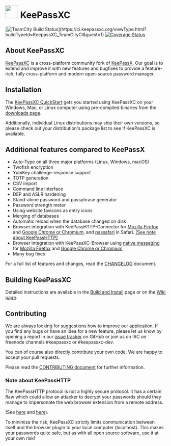 # <img src="https://keepassxc.org/logo.png" width="40" height="40"/> KeePassXC
[![TeamCity Build Status](https://ci.keepassxc.org/app/rest/builds/buildType:\(id:KeepassXC_TeamCityCi\)/statusIcon?guest=1)](https://ci.keepassxc.org/viewType.html?buildTypeId=KeepassXC_TeamCityCi&guest=1)  [![Coverage Status](https://coveralls.io/repos/github/keepassxreboot/keepassxc/badge.svg)](https://coveralls.io/github/keepassxreboot/keepassxc)

## About KeePassXC
[KeePassXC](https://keepassxc.org) is a cross-platform community fork of
[KeePassX](https://www.keepassx.org/).
Our goal is to extend and improve it with new features and bugfixes
to provide a feature-rich, fully cross-platform and modern
open-source password manager.

## Installation
The [KeePassXC QuickStart](./docs/QUICKSTART.md) gets you started using
KeePassXC on your Windows, Mac, or Linux computer using pre-compiled binaries
from the [downloads page](https://keepassxc.org/download).

Additionally, individual Linux distributions may ship their own versions,
so please check out your distribution's package list to see if KeePassXC is available.

## Additional features compared to KeePassX
- Auto-Type on all three major platforms (Linux, Windows, macOS)
- Twofish encryption
- YubiKey challenge-response support
- TOTP generation
- CSV import
- Command line interface
- DEP and ASLR hardening
- Stand-alone password and passphrase generator
- Password strength meter
- Using website favicons as entry icons
- Merging of databases
- Automatic reload when the database changed on disk
- Browser integration with KeePassHTTP-Connector for
[Mozilla Firefox](https://addons.mozilla.org/en-US/firefox/addon/keepasshttp-connector/) and
[Google Chrome or Chromium](https://chrome.google.com/webstore/detail/keepasshttp-connector/dafgdjggglmmknipkhngniifhplpcldb), and
[passafari](https://github.com/mmichaa/passafari.safariextension/) in Safari. [[See note about KeePassHTTP]](#note-about-keepasshttp)
- Browser integration with KeePassXC-Browser using [native messaging](https://developer.chrome.com/extensions/nativeMessaging) for [Mozilla Firefox](https://addons.mozilla.org/en-US/firefox/addon/keepassxc-browser/) and [Google Chrome or Chromium](https://chrome.google.com/webstore/detail/keepassxc-browser/oboonakemofpalcgghocfoadofidjkkk)
- Many bug fixes

For a full list of features and changes, read the [CHANGELOG](CHANGELOG) document.

## Building KeePassXC

Detailed instructions are available in the [Build and Install](./INSTALL.md)
page or on the [Wiki page](https://github.com/keepassxreboot/keepassxc/wiki/Building-KeePassXC).

## Contributing

We are always looking for suggestions how to improve our application.
If you find any bugs or have an idea for a new feature, please let us know by
opening a report in our [issue tracker](https://github.com/keepassxreboot/keepassxc/issues)
on GitHub or join us on IRC on freenode channels #keepassxc or #keepassxc-dev.

You can of course also directly contribute your own code. We are happy to accept your pull requests.

Please read the [CONTRIBUTING document](.github/CONTRIBUTING.md) for further information.

### Note about KeePassHTTP
The KeePassHTTP protocol is not a highly secure protocol.
It has a certain flaw which could allow an attacker to decrypt your passwords
should they manage to impersonate the web browser extension from a remote address.
<!--intercept communication between a KeePassHTTP server
and PassIFox/chromeIPass over a network connection -->
(See [here](https://github.com/pfn/keepasshttp/issues/258) and [here](https://github.com/keepassxreboot/keepassxc/issues/147)).

To minimize the risk, KeePassXC strictly limits communication between itself
and the browser plugin to your local computer (localhost).
This makes your passwords quite safe,
but as with all open source software, use it at your own risk!
